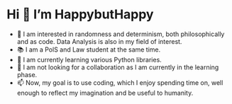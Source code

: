 # Hi 👋 I’m HappybutHappy
- 👀 I am interested in randomness and determinism, both philosophically and as code. Data Analysis is also in my field of interest.
- 📚 I am a PolS and Law student at the same time.
- 🌱 I am currently learning various Python libraries.
- 💞️ I am not looking for a collaboration as I am currently in the learning phase.
- 📫 Now, my goal is to use coding, which I enjoy spending time on, well enough to reflect my imagination and be useful to humanity.

<!---
luftschloss0/luftschloss0 is a ✨ special ✨ repository because its `README.md` (this file) appears on your GitHub profile.
You can click the Preview link to take a look at your changes.
--->
